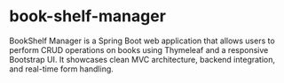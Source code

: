 # book-shelf-manager
BookShelf Manager is a Spring Boot web application that allows users to perform CRUD operations on books using Thymeleaf and a responsive Bootstrap UI. It showcases clean MVC architecture, backend integration, and real-time form handling.
